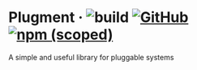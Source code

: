 # Plugment &middot; ![build](https://github.com/muhammetaliakbay/plugment/workflows/Node.js%20Package/badge.svg) [![GitHub](https://img.shields.io/github/license/muhammetaliakbay/plugment)](https://opensource.org/licenses/GPL-3.0) [![npm (scoped)](https://img.shields.io/npm/v/plugment)](https://www.npmjs.com/package/plugment)

A simple and useful library for pluggable systems

